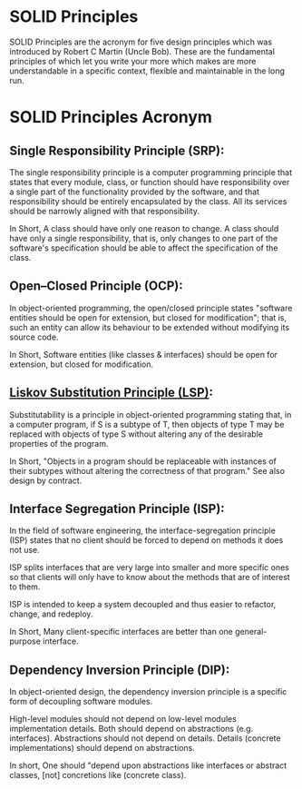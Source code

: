 # SOLID Principles

SOLID Principles are the acronym for five design principles which was introduced by Robert C Martin (Uncle Bob). These are the fundamental principles of which let you write your more which makes are more understandable in a specific context, flexible and maintainable in the long run.

# SOLID Principles Acronym


## Single Responsibility Principle (SRP):

The single responsibility principle is a computer programming principle that states that every module, class, or function should have responsibility over a single part of the functionality provided by the software,
and that responsibility should be entirely encapsulated by the class. All its services should be narrowly aligned with that responsibility.

In Short, A class should have only one reason to change. A class should have only a single responsibility, that is, only changes to one part of the software's specification should be able to affect the specification of the class.

## Open–Closed Principle (OCP):

In object-oriented programming, the open/closed principle states "software entities should be open for extension, but closed for modification";
that is, such an entity can allow its behaviour to be extended without modifying its source code.

In Short, Software entities (like classes & interfaces) should be open for extension, but closed for modification.

## [Liskov Substitution Principle (LSP)](https://github.com/amit-shahi/SOLID-Principles/tree/master/Liskov%20Substitution%20Principle):

Substitutability is a principle in object-oriented programming stating that, in a computer program, if S is a subtype of T, then objects of type T may be replaced with objects of type S without altering any of the desirable properties of the program.

In Short, "Objects in a program should be replaceable with instances of their subtypes without altering the correctness of that program." See also design by contract.

## Interface Segregation Principle (ISP):

In the field of software engineering, the interface-segregation principle (ISP) states that no client should be forced to depend on methods it does not use.

ISP splits interfaces that are very large into smaller and more specific ones so that clients will only have to know about the methods that are of interest to them.

ISP is intended to keep a system decoupled and thus easier to refactor, change, and redeploy.

In Short, Many client-specific interfaces are better than one general-purpose interface.

## Dependency Inversion Principle (DIP):

In object-oriented design, the dependency inversion principle is a specific form of decoupling software modules.

High-level modules should not depend on low-level modules implementation details. Both should depend on abstractions (e.g. interfaces).
Abstractions should not depend on details. Details (concrete implementations) should depend on abstractions.

In short, One should "depend upon abstractions like interfaces or abstract classes, [not] concretions like (concrete class).
